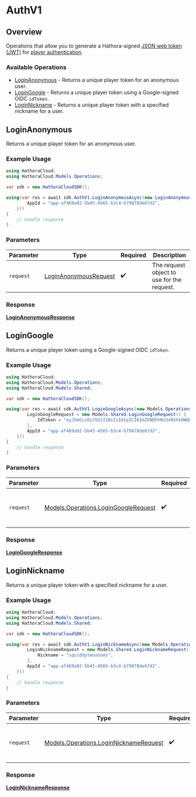 # AuthV1

## Overview

Operations that allow you to generate a Hathora-signed [JSON web token (JWT)](https://jwt.io/) for [player authentication](https://hathora.dev/docs/lobbies-and-matchmaking/auth-service).

### Available Operations

* [LoginAnonymous](#loginanonymous) - Returns a unique player token for an anonymous user.
* [LoginGoogle](#logingoogle) - Returns a unique player token using a Google-signed OIDC `idToken`.
* [LoginNickname](#loginnickname) - Returns a unique player token with a specified nickname for a user.

## LoginAnonymous

Returns a unique player token for an anonymous user.

### Example Usage

```csharp
using HathoraCloud;
using HathoraCloud.Models.Operations;

var sdk = new HathoraCloudSDK();

using(var res = await sdk.AuthV1.LoginAnonymousAsync(new LoginAnonymousRequest() {
        AppId = "app-af469a92-5b45-4565-b3c4-b79878de67d2",
    }))
{
    // handle response
}
```

### Parameters

| Parameter                                                                 | Type                                                                      | Required                                                                  | Description                                                               |
| ------------------------------------------------------------------------- | ------------------------------------------------------------------------- | ------------------------------------------------------------------------- | ------------------------------------------------------------------------- |
| `request`                                                                 | [LoginAnonymousRequest](../../models/operations/LoginAnonymousRequest.md) | :heavy_check_mark:                                                        | The request object to use for the request.                                |


### Response

**[LoginAnonymousResponse](../../models/operations/LoginAnonymousResponse.md)**


## LoginGoogle

Returns a unique player token using a Google-signed OIDC `idToken`.

### Example Usage

```csharp
using HathoraCloud;
using HathoraCloud.Models.Operations;
using HathoraCloud.Models.Shared;

var sdk = new HathoraCloudSDK();

using(var res = await sdk.AuthV1.LoginGoogleAsync(new Models.Operations.LoginGoogleRequest() {
        LoginGoogleRequest = new Models.Shared.LoginGoogleRequest() {
            IdToken = "eyJhbGciOiJSUzI1NiIsImtpZCI6ImZkNDhhNzUxMzhkOWQ0OGYwYWE2MzVlZjU2OWM0ZTE5NmY3YWU4ZDYiLCJ0eXAiOiJKV1QifQ.eyJpc3MiOiJhY2NvdW50cy5nb29nbGUuY29tIiwiYXpwIjoiODQ4NDEyODI2Nzg4LW00bXNyYjZxNDRkbTJ1ZTNrZ3Z1aTBmcTdrZGE1NWxzLmFwcHMuZ29vZ2xldXNlcmNvbnRlbnQuY29tIiwiYXVkIjoiODQ4NDEyODI2Nzg4LW00bXNyYjZxNDRkbTJ1ZTNrZ3Z1aTBmcTdrZGE1NWxzLmFwcHMuZ29vZ2xldXNlcmNvbnRlbnQuY29tIiwic3ViIjoiMTE0NTQyMzMwNzI3MTU2MTMzNzc2IiwiZW1haWwiOiJocGFdkeivmeuzQGdtYWlsLmNvbSIsImVtYWlsX3ZlcmlmaWVkIjp0cnVlLCJhdF9oYXNoIjoidno1NGhhdTNxbnVR",
        },
        AppId = "app-af469a92-5b45-4565-b3c4-b79878de67d2",
    }))
{
    // handle response
}
```

### Parameters

| Parameter                                                                             | Type                                                                                  | Required                                                                              | Description                                                                           |
| ------------------------------------------------------------------------------------- | ------------------------------------------------------------------------------------- | ------------------------------------------------------------------------------------- | ------------------------------------------------------------------------------------- |
| `request`                                                                             | [Models.Operations.LoginGoogleRequest](../../models/operations/LoginGoogleRequest.md) | :heavy_check_mark:                                                                    | The request object to use for the request.                                            |


### Response

**[LoginGoogleResponse](../../models/operations/LoginGoogleResponse.md)**


## LoginNickname

Returns a unique player token with a specified nickname for a user.

### Example Usage

```csharp
using HathoraCloud;
using HathoraCloud.Models.Operations;
using HathoraCloud.Models.Shared;

var sdk = new HathoraCloudSDK();

using(var res = await sdk.AuthV1.LoginNicknameAsync(new Models.Operations.LoginNicknameRequest() {
        LoginNicknameRequest = new Models.Shared.LoginNicknameRequest() {
            Nickname = "squiddytwoshoes",
        },
        AppId = "app-af469a92-5b45-4565-b3c4-b79878de67d2",
    }))
{
    // handle response
}
```

### Parameters

| Parameter                                                                                 | Type                                                                                      | Required                                                                                  | Description                                                                               |
| ----------------------------------------------------------------------------------------- | ----------------------------------------------------------------------------------------- | ----------------------------------------------------------------------------------------- | ----------------------------------------------------------------------------------------- |
| `request`                                                                                 | [Models.Operations.LoginNicknameRequest](../../models/operations/LoginNicknameRequest.md) | :heavy_check_mark:                                                                        | The request object to use for the request.                                                |


### Response

**[LoginNicknameResponse](../../models/operations/LoginNicknameResponse.md)**

